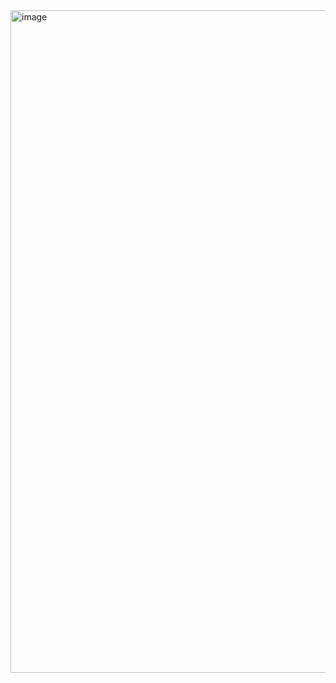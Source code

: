 <img width="1758" height="1060" alt="image" src="https://github.com/user-attachments/assets/c58a04eb-bc62-4fe4-8dc9-b475c2ddd94e" />
